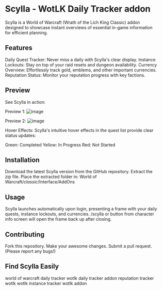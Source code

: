 # Scylla - WotLK Daily Tracker addon

Scylla is a World of Warcraft (Wrath of the Lich King Classic) addon designed to showcase instant overviews of essential in-game information for efficient planning.

## Features

Daily Quest Tracker: Never miss a daily with Scylla's clear display.
Instance Lockouts: Stay on top of your raid resets and dungeon availability.
Currency Overview: Effortlessly track gold, emblems, and other important currencies.
Reputation Status: Monitor your reputation progress with key factions.
## Preview

See Scylla in action:

Preview 1:
![image](https://github.com/Samivv/Scylla/assets/101732172/e3d36d63-5888-4e63-ba30-bb3a7459b50c)


Preview 2: 
![image](https://github.com/Samivv/Scylla/assets/101732172/076a6c3c-e5d2-4ff5-b608-7ef580c03935)

Hover Effects:  Scylla's intuitive hover effects in the quest list provide clear status updates:

Green: Completed
Yellow: In Progress
Red: Not Started
## Installation

Download the latest Scylla version from the GitHub repository.
Extract the zip file.
Place the extracted folder in: World of Warcraft/_classic_/Interface/AddOns
## Usage

Scylla launches automatically upon login, presenting a frame with your daily quests, instance lockouts, and currencies.
/scylla or button from character info screen will open the frame back up after closing.

## Contributing

Fork this repository.
Make your awesome changes.
Submit a pull request.
(Please report any bugs!)




## Find Scylla Easily

world of warcraft daily tracker
wotlk daily tracker addon
reputation tracker wotlk
wotlk instance tracker
wotlk addon
